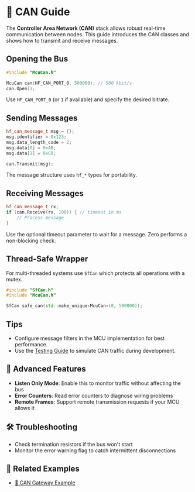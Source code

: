 # 🚗 CAN Guide

The **Controller Area Network (CAN)** stack allows robust real-time communication between nodes. This guide introduces the CAN classes and shows how to transmit and receive messages.

## Opening the Bus

```cpp
#include "McuCan.h"

McuCan can(HF_CAN_PORT_0, 500000); // 500 kbit/s
can.Open();
```

Use `HF_CAN_PORT_0` (or `1` if available) and specify the desired bitrate.

## Sending Messages

```cpp
hf_can_message_t msg = {};
msg.identifier = 0x123;
msg.data_length_code = 2;
msg.data[0] = 0xAB;
msg.data[1] = 0xCD;

can.Transmit(msg);
```

The message structure uses `hf_*` types for portability.

## Receiving Messages

```cpp
hf_can_message_t rx;
if (can.Receive(rx, 100)) { // timeout in ms
    // Process message
}
```

Use the optional timeout parameter to wait for a message. Zero performs a non-blocking check.

## Thread-Safe Wrapper

For multi-threaded systems use `SfCan` which protects all operations with a mutex.

```cpp
#include "SfCan.h"
#include "McuCan.h"

SfCan safe_can(std::make_unique<McuCan>(0, 500000));
```

## Tips

- Configure message filters in the MCU implementation for best performance.
- Use the [Testing Guide](testing-guide.md) to simulate CAN traffic during development.

## 🧰 Advanced Features
- **Listen Only Mode**: Enable this to monitor traffic without affecting the bus
- **Error Counters**: Read error counters to diagnose wiring problems
- **Remote Frames**: Support remote transmission requests if your MCU allows it

## 🛠️ Troubleshooting
- Check termination resistors if the bus won't start
- Monitor the error warning flag to catch intermittent disconnections

## 🔗 Related Examples
- [🚗 CAN Gateway Example](../examples/can-gateway.md)
